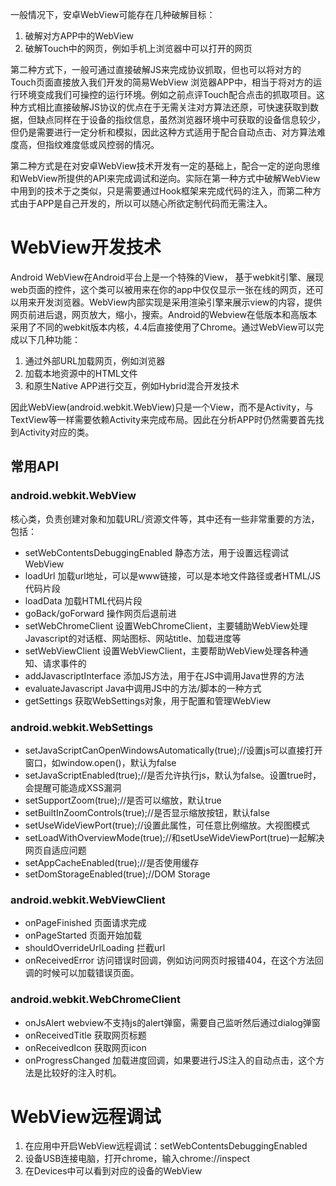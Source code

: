 一般情况下，安卓WebView可能存在几种破解目标：
1. 破解对方APP中的WebView
2. 破解Touch中的网页，例如手机上浏览器中可以打开的网页

第二种方式下，一般可通过直接破解JS来完成协议抓取，但也可以将对方的Touch页面直接放入我们开发的简易WebView 浏览器APP中，相当于将对方的运行环境变成我们可操控的运行环境。例如之前点评Touch配合点击的抓取项目。这种方式相比直接破解JS协议的优点在于无需关注对方算法还原，可快速获取到数据，但缺点同样在于设备的指纹信息，虽然浏览器环境中可获取的设备信息较少，但仍是需要进行一定分析和模拟，因此这种方式适用于配合自动点击、对方算法难度高，但指纹难度低或风控弱的情况。

第二种方式是在对安卓WebView技术开发有一定的基础上，配合一定的逆向思维和WebView所提供的API来完成调试和逆向。实际在第一种方式中破解WebView中用到的技术于之类似，只是需要通过Hook框架来完成代码的注入，而第二种方式由于APP是自己开发的，所以可以随心所欲定制代码而无需注入。

# WebView开发技术
Android WebView在Android平台上是一个特殊的View， 基于webkit引擎、展现web页面的控件，这个类可以被用来在你的app中仅仅显示一张在线的网页，还可以用来开发浏览器。WebView内部实现是采用渲染引擎来展示view的内容，提供网页前进后退，网页放大，缩小，搜索。Android的Webview在低版本和高版本采用了不同的webkit版本内核，4.4后直接使用了Chrome。通过WebView可以完成以下几种功能：
1. 通过外部URL加载网页，例如浏览器
2. 加载本地资源中的HTML文件
3. 和原生Native APP进行交互，例如Hybrid混合开发技术

因此WebView(android.webkit.WebView)只是一个View，而不是Activity，与TextView等一样需要依赖Activity来完成布局。因此在分析APP时仍然需要首先找到Activity对应的类。

## 常用API
### android.webkit.WebView
核心类，负责创建对象和加载URL/资源文件等，其中还有一些非常重要的方法，包括：
- setWebContentsDebuggingEnabled 静态方法，用于设置远程调试WebView
- loadUrl 加载url地址，可以是www链接，可以是本地文件路径或者HTML/JS代码片段
- loadData 加载HTML代码片段
- goBack/goForward 操作网页后退前进
- setWebChromeClient 设置WebChromeClient，主要辅助WebView处理Javascript的对话框、网站图标、网站title、加载进度等
- setWebViewClient 设置WebViewClient，主要帮助WebView处理各种通知、请求事件的
- addJavascriptInterface 添加JS方法，用于在JS中调用Java世界的方法
- evaluateJavascript Java中调用JS中的方法/脚本的一种方式
- getSettings 获取WebSettings对象，用于配置和管理WebView

### android.webkit.WebSettings
- setJavaScriptCanOpenWindowsAutomatically(true);//设置js可以直接打开窗口，如window.open()，默认为false
- setJavaScriptEnabled(true);//是否允许执行js，默认为false。设置true时，会提醒可能造成XSS漏洞
- setSupportZoom(true);//是否可以缩放，默认true
- setBuiltInZoomControls(true);//是否显示缩放按钮，默认false
- setUseWideViewPort(true);//设置此属性，可任意比例缩放。大视图模式
- setLoadWithOverviewMode(true);//和setUseWideViewPort(true)一起解决网页自适应问题
- setAppCacheEnabled(true);//是否使用缓存
- setDomStorageEnabled(true);//DOM Storage

### android.webkit.WebViewClient
- onPageFinished 页面请求完成
- onPageStarted 页面开始加载
- shouldOverrideUrlLoading 拦截url
- onReceivedError 访问错误时回调，例如访问网页时报错404，在这个方法回调的时候可以加载错误页面。

### android.webkit.WebChromeClient
- onJsAlert webview不支持js的alert弹窗，需要自己监听然后通过dialog弹窗
- onReceivedTitle 获取网页标题
- onReceivedIcon 获取网页icon
- onProgressChanged 加载进度回调，如果要进行JS注入的自动点击，这个方法是比较好的注入时机。

# WebView远程调试
1. 在应用中开启WebView远程调试：setWebContentsDebuggingEnabled
2. 设备USB连接电脑，打开chrome，输入chrome://inspect
3. 在Devices中可以看到对应的设备的WebView